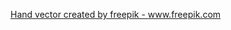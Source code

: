 <a href='https://www.freepik.com/vectors/hand'>Hand vector created by freepik - www.freepik.com</a>
